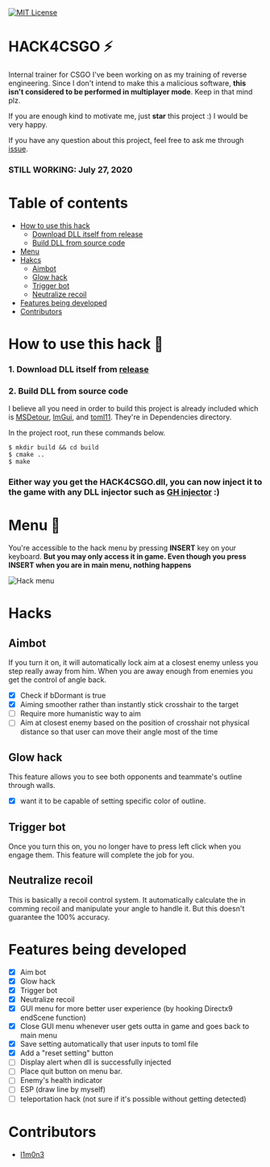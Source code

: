 [![MIT License](http://img.shields.io/badge/license-MIT-blue.svg?style=flat)](LICENSE)
# HACK4CSGO :zap:
Internal trainer for CSGO I've been working on as my training of reverse engineering.
Since I don't intend to make this a malicious software, **this isn't considered to be performed in multiplayer mode**. Keep in that mind plz.

If you are enough kind to motivate me, just **star** this project :) I would be very happy.

If you have any question about this project, feel free to ask me through [issue](https://github.com/s3pt3mb3r/HACK4CSGO/issues).
### STILL WORKING: July 27, 2020

# Table of contents

- [How to use this hack](#how-to-use-this-hack-key)
    - [Download DLL itself from release](#1-download-dll-itself-from-release)
    - [Build DLL from source code](#2-build-dll-from-source-code)
- [Menu](#menu-green_book)
- [Hakcs](#hacks)
    - [Aimbot](#aimbot)
    - [Glow hack](#glow-hack)
    - [Trigger bot](#trigger-bot)
    - [Neutralize recoil](#neutralize-recoil)
- [Features being developed](#features-being-developed)
- [Contributors](#contributors)


# How to use this hack :key:

### 1. Download DLL itself from [release](https://github.com/s3pt3mb3r/HACK4CSGO/releases)

### 2. Build DLL from source code

I believe all you need in order to build this project is already included which is [MSDetour](https://github.com/microsoft/Detours), [ImGui](https://github.com/ocornut/imgui), and [toml11](https://github.com/ToruNiina/toml11).
They're in Dependencies directory.

In the project root, run these commands below.
```
$ mkdir build && cd build
$ cmake ..
$ make
```

### Either way you get the HACK4CSGO.dll, you can now inject it to the game with any DLL injector such as [GH injector](https://guidedhacking.com/resources/guided-hacking-dll-injector.4/) :)


# Menu :green_book:

You're accessible to the hack menu by pressing **INSERT** key on your keyboard.
**But you may only access it in game. Even though you press INSERT when you are in main menu, nothing happens**

![Hack menu](https://user-images.githubusercontent.com/33578715/88310005-c03ccd80-cd41-11ea-980e-a7f1fa639597.png)

# Hacks

## Aimbot

If you turn it on, it will automatically lock aim at a closest enemy unless you step really away from him.
When you are away enough from enemies you get the control of angle back.

- [x] Check if bDormant is true
- [x] Aiming smoother rather than instantly stick crosshair to the target
- [ ] Require more humanistic way to aim
- [ ] Aim at closest enemy based on the position of crosshair not physical distance so that user can move their angle most of the time

## Glow hack

This feature allows you to see both opponents and teammate's outline through walls.

- [x] want it to be capable of setting specific color of outline.

## Trigger bot

Once you turn this on, you no longer have to press left click when you engage them.
This feature will complete the job for you.

## Neutralize recoil

This is basically a recoil control system.
It automatically calculate the in comming recoil and manipulate your angle to handle it.
But this doesn't guarantee the 100% accuracy.

# Features being developed

- [x] Aim bot
- [x] Glow hack
- [x] Trigger bot
- [x] Neutralize recoil
- [x] GUI menu for more better user experience (by hooking Directx9 endScene function)
- [x] Close GUI menu whenever user gets outta in game and goes back to main menu
- [x] Save setting automatically that user inputs to toml file
- [x] Add a "reset setting" button
- [ ] Display alert when dll is successfully injected
- [ ] Place quit button on menu bar.
- [ ] Enemy's health indicator
- [ ] ESP (draw line by myself)
- [ ] teleportation hack (not sure if it's possible without getting detected)

# Contributors
- [l1m0n3](https://github.com/l1m0n3)